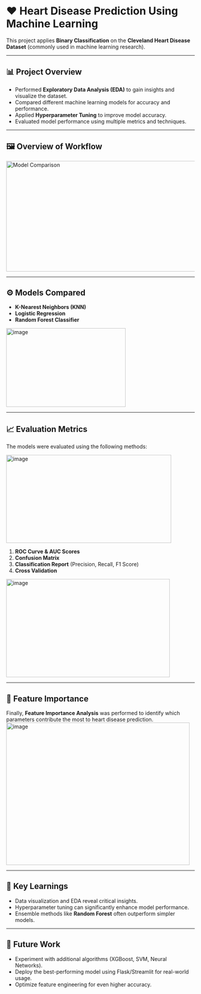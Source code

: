 # ❤️ Heart Disease Prediction Using Machine Learning

This project applies **Binary Classification** on the **Cleveland Heart Disease Dataset** (commonly used in machine learning research).

---

## 📊 Project Overview
- Performed **Exploratory Data Analysis (EDA)** to gain insights and visualize the dataset.
- Compared different machine learning models for accuracy and performance.
- Applied **Hyperparameter Tuning** to improve model accuracy.
- Evaluated model performance using multiple metrics and techniques.

---

## 🖼️ Overview of Workflow
<img width="577" height="295" alt="Model Comparison" src="https://github.com/user-attachments/assets/e07a8193-7f73-4ae2-baa9-d950349c7247" />

---

## ⚙️ Models Compared
- **K-Nearest Neighbors (KNN)**
- **Logistic Regression**
- **Random Forest Classifier**

<img width="319" height="210" alt="image" src="https://github.com/user-attachments/assets/7ff51611-cfa0-4269-b62a-49a2a663f7f4" />



---

## 📈 Evaluation Metrics
The models were evaluated using the following methods:

<img width="441" height="235" alt="image" src="https://github.com/user-attachments/assets/b6048b61-b031-48e4-8136-e6d741da6cba" />


1. **ROC Curve & AUC Scores**  
2. **Confusion Matrix**  
3. **Classification Report** (Precision, Recall, F1 Score)  
4. **Cross Validation**
<img width="437" height="262" alt="image" src="https://github.com/user-attachments/assets/1293ce6b-4444-474f-9cf6-361bc21faa02" />


---

## 🌟 Feature Importance
Finally, **Feature Importance Analysis** was performed to identify which parameters contribute the most to heart disease prediction.
<img width="490" height="380" alt="image" src="https://github.com/user-attachments/assets/6af956fb-ee42-4cb7-b6c2-07791bc0926a" />


---

## 🧾 Key Learnings
- Data visualization and EDA reveal critical insights.  
- Hyperparameter tuning can significantly enhance model performance.  
- Ensemble methods like **Random Forest** often outperform simpler models.  

---

## 🚀 Future Work
- Experiment with additional algorithms (XGBoost, SVM, Neural Networks).  
- Deploy the best-performing model using Flask/Streamlit for real-world usage.  
- Optimize feature engineering for even higher accuracy.  
